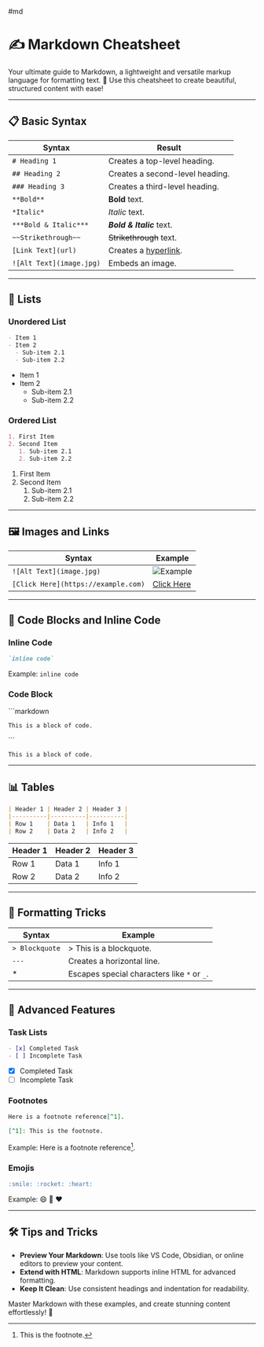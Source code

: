 #md
# ✍️ Markdown Cheatsheet

Your ultimate guide to Markdown, a lightweight and versatile markup language for formatting text. 🚀 Use this cheatsheet to create beautiful, structured content with ease!

---

## 📋 Basic Syntax

| **Syntax**        | **Result**                         |
|-------------------|------------------------------------|
| `# Heading 1`     | Creates a top-level heading.       |
| `## Heading 2`    | Creates a second-level heading.    |
| `### Heading 3`   | Creates a third-level heading.     |
| `**Bold**`        | **Bold** text.                    |
| `*Italic*`        | *Italic* text.                    |
| `***Bold & Italic***` | ***Bold & Italic*** text.        |
| `~~Strikethrough~~` | ~~Strikethrough~~ text.           |
| `[Link Text](url)`| Creates a [hyperlink](https://example.com). |
| `![Alt Text](image.jpg)` | Embeds an image.              |

---

## 📂 Lists

### Unordered List
```markdown
- Item 1
- Item 2
  - Sub-item 2.1
  - Sub-item 2.2
```
- Item 1
- Item 2
  - Sub-item 2.1
  - Sub-item 2.2

### Ordered List
```markdown
1. First Item
2. Second Item
   1. Sub-item 2.1
   2. Sub-item 2.2
```
1. First Item
2. Second Item
   1. Sub-item 2.1
   2. Sub-item 2.2

---

## 🖼️ Images and Links

| **Syntax**                              | **Example**                              |
|-----------------------------------------|------------------------------------------|
| `![Alt Text](image.jpg)`                | ![Example](https://via.placeholder.com/150) |
| `[Click Here](https://example.com)`     | [Click Here](https://example.com)         |

---

## 📝 Code Blocks and Inline Code

### Inline Code
```markdown
`inline code`
```
Example: `inline code`

### Code Block
\`\`\`markdown
```
This is a block of code.
```
\`\`\`

```
This is a block of code.
```

---

## 📊 Tables

```markdown
| Header 1 | Header 2 | Header 3 |
|----------|----------|----------|
| Row 1    | Data 1   | Info 1   |
| Row 2    | Data 2   | Info 2   |
```
| Header 1 | Header 2 | Header 3 |
|----------|----------|----------|
| Row 1    | Data 1   | Info 1   |
| Row 2    | Data 2   | Info 2   |

---

## 🎨 Formatting Tricks

| **Syntax**                   | **Example**                                      |
|------------------------------|--------------------------------------------------|
| `> Blockquote`               | > This is a blockquote.                          |
| `---`                        | Creates a horizontal line.                       |
| \*                          | Escapes special characters like `*` or `_`.      |

---

## 🎵 Advanced Features

### Task Lists
```markdown
- [x] Completed Task
- [ ] Incomplete Task
```
- [x] Completed Task
- [ ] Incomplete Task

### Footnotes
```markdown
Here is a footnote reference[^1].

[^1]: This is the footnote.
```
Example:
Here is a footnote reference[^1].

[^1]: This is the footnote.

### Emojis
```markdown
:smile: :rocket: :heart:
```
Example: 😄 🚀 ❤️

---

## 🛠️ Tips and Tricks

- **Preview Your Markdown**: Use tools like VS Code, Obsidian, or online editors to preview your content.
- **Extend with HTML**: Markdown supports inline HTML for advanced formatting.
- **Keep It Clean**: Use consistent headings and indentation for readability.

Master Markdown with these examples, and create stunning content effortlessly! 🌟